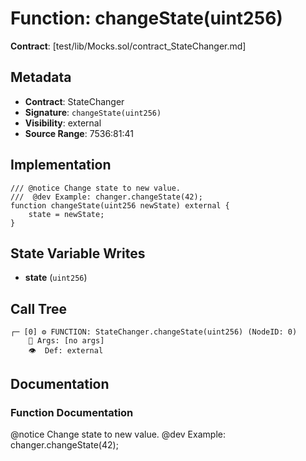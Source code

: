 # Function: changeState(uint256)

**Contract**: [test/lib/Mocks.sol/contract_StateChanger.md]

## Metadata

- **Contract**: StateChanger
- **Signature**: `changeState(uint256)`
- **Visibility**: external
- **Source Range**: 7536:81:41

## Implementation

```solidity
/// @notice Change state to new value.
///  @dev Example: changer.changeState(42);
function changeState(uint256 newState) external {
    state = newState;
}
```

## State Variable Writes

- **state** (`uint256`)

## Call Tree

```
┌─ [0] ⚙️ FUNCTION: StateChanger.changeState(uint256) (NodeID: 0)
    💬 Args: [no args]
    👁️  Def: external
```

## Documentation

### Function Documentation

@notice Change state to new value.
 @dev Example: changer.changeState(42);
